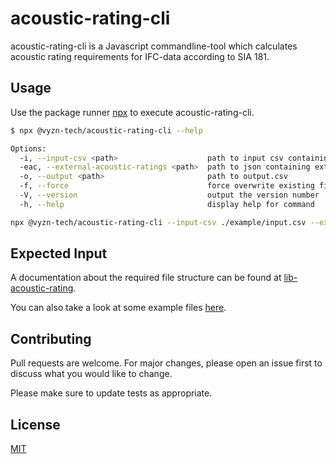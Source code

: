 # acoustic-rating-cli

acoustic-rating-cli is a Javascript commandline-tool which calculates acoustic rating requirements for IFC-data according to SIA 181.

## Usage

Use the package runner [npx](https://github.com/npm/npm/releases/tag/v5.2.0) to execute acoustic-rating-cli.
```bash
$ npx @vyzn-tech/acoustic-rating-cli --help

Options:
  -i, --input-csv <path>                    path to input csv containing IFC-Data
  -eac, --external-acoustic-ratings <path>  path to json containing external-acoustic-ratings
  -o, --output <path>                       path to output.csv
  -f, --force                               force overwrite existing file
  -V, --version                             output the version number
  -h, --help                                display help for command
```

```bash
npx @vyzn-tech/acoustic-rating-cli --input-csv ./example/input.csv --external-acoustic-ratings ./example/external_acoustic_ratings.json --output test.json
```

## Expected Input
A documentation about the required file structure can be found at [lib-acoustic-rating](https://github.com/vyzn-tech/lib-acoustic-rating#readme).

You can also take a look at some example files [here](example/).

## Contributing
Pull requests are welcome. For major changes, please open an issue first to discuss what you would like to change.

Please make sure to update tests as appropriate.

## License
[MIT](https://choosealicense.com/licenses/mit/)